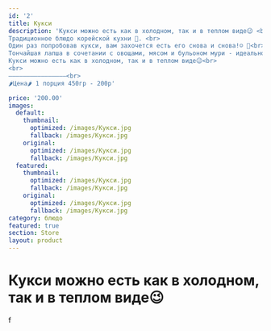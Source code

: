 ```yaml
---
id: '2'
title: Кукси
description: 'Кукси можно есть как в холодном, так и в теплом виде😉 <br><br>
Традиционное блюдо корейской кухни 🙏. <br>
Один раз попробовав кукси, вам захочется есть его снова и снова!☺️ 🍜<br>
Тончайшая лапша в сочетании с овощами, мясом и бульоном мури - идеальное сочетание! 😋 <br>
Кукси можно есть как в холодном, так и в теплом виде😉<br>
<br>
————————————————<br>
🌶Цена🌶 1 порция 450гр - 200р'

price: '200.00'
images:
  default:
    thumbnail:
      optimized: /images/Кукси.jpg
      fallback: /images/Кукси.jpg
    original:
      optimized: /images/Кукси.jpg
      fallback: /images/Кукси.jpg
  featured:
    thumbnail:
      optimized: /images/Кукси.jpg
      fallback: /images/Кукси.jpg
    original:
      optimized: /images/Кукси.jpg
      fallback: /images/Кукси.jpg
category: блюдо
featured: true
section: Store
layout: product
---
```


# Кукси можно есть как в холодном, так и в теплом виде😉


f
